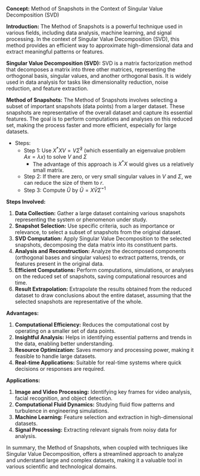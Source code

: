 **Concept:** Method of Snapshots in the Context of Singular Value Decomposition (SVD)

**Introduction:**
The Method of Snapshots is a powerful technique used in various fields, including data analysis, machine learning, and signal processing. In the context of Singular Value Decomposition (SVD), this method provides an efficient way to approximate high-dimensional data and extract meaningful patterns or features.

**Singular Value Decomposition (SVD):**
SVD is a matrix factorization method that decomposes a matrix into three other matrices, representing the orthogonal basis, singular values, and another orthogonal basis. It is widely used in data analysis for tasks like dimensionality reduction, noise reduction, and feature extraction.

**Method of Snapshots:**
The Method of Snapshots involves selecting a subset of important snapshots (data points) from a larger dataset. These snapshots are representative of the overall dataset and capture its essential features. The goal is to perform computations and analyses on this reduced set, making the process faster and more efficient, especially for large datasets.

- Steps:
	- Step 1: Use $X^*XV = V \hat \Sigma^2$  (which essentially an eigenvalue problem $Ax = \lambda x$) to solve $V$ and $\Sigma$
		- The advantage of this approach is $X^* X$ would gives us a relatively small matrix.
	- Step 2: If there are zero, or very small singular values in $V$ and $\Sigma$, we can reduce the size of them to $r$.
	- Step 3: Compute $\tilde U$ by $\tilde U = X \tilde V \tilde \Sigma^{-1}$




**Steps Involved:**
1. **Data Collection:** Gather a large dataset containing various snapshots representing the system or phenomenon under study.
2. **Snapshot Selection:** Use specific criteria, such as importance or relevance, to select a subset of snapshots from the original dataset.
3. **SVD Computation:** Apply Singular Value Decomposition to the selected snapshots, decomposing the data matrix into its constituent parts.
4. **Analysis and Reconstruction:** Analyze the decomposed components (orthogonal bases and singular values) to extract patterns, trends, or features present in the original data.
5. **Efficient Computations:** Perform computations, simulations, or analyses on the reduced set of snapshots, saving computational resources and time.
6. **Result Extrapolation:** Extrapolate the results obtained from the reduced dataset to draw conclusions about the entire dataset, assuming that the selected snapshots are representative of the whole.

**Advantages:**
1. **Computational Efficiency:** Reduces the computational cost by operating on a smaller set of data points.
2. **Insightful Analysis:** Helps in identifying essential patterns and trends in the data, enabling better understanding.
3. **Resource Optimization:** Saves memory and processing power, making it feasible to handle large datasets.
4. **Real-time Applications:** Suitable for real-time systems where quick decisions or responses are required.

**Applications:**
1. **Image and Video Processing:** Identifying key frames for video analysis, facial recognition, and object detection.
2. **Computational Fluid Dynamics:** Studying fluid flow patterns and turbulence in engineering simulations.
3. **Machine Learning:** Feature selection and extraction in high-dimensional datasets.
4. **Signal Processing:** Extracting relevant signals from noisy data for analysis.

In summary, the Method of Snapshots, when coupled with techniques like Singular Value Decomposition, offers a streamlined approach to analyze and understand large and complex datasets, making it a valuable tool in various scientific and technological domains.
